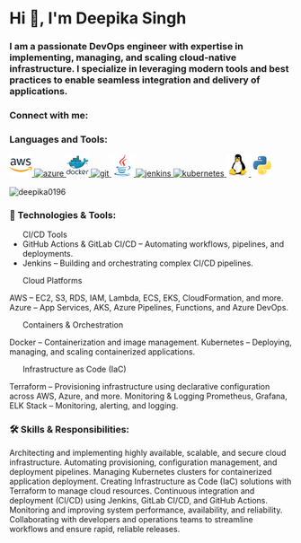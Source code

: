 <h1 align="left">Hi 👋, I'm Deepika Singh</h1>
<h3 align="left">I am a passionate DevOps engineer with expertise in implementing, managing, and scaling cloud-native infrastructure. I specialize in leveraging modern tools and best practices to enable seamless integration and delivery of applications.</h3>

<h3 align="left">Connect with me:</h3>
<p align="left">
</p>

<h3 align="left">Languages and Tools:</h3>
<p align="left"> <a href="https://aws.amazon.com" target="_blank" rel="noreferrer"> <img src="https://raw.githubusercontent.com/devicons/devicon/master/icons/amazonwebservices/amazonwebservices-original-wordmark.svg" alt="aws" width="40" height="40"/> </a> <a href="https://azure.microsoft.com/en-in/" target="_blank" rel="noreferrer"> <img src="https://www.vectorlogo.zone/logos/microsoft_azure/microsoft_azure-icon.svg" alt="azure" width="40" height="40"/> </a> <a href="https://www.docker.com/" target="_blank" rel="noreferrer"> <img src="https://raw.githubusercontent.com/devicons/devicon/master/icons/docker/docker-original-wordmark.svg" alt="docker" width="40" height="40"/> </a> <a href="https://git-scm.com/" target="_blank" rel="noreferrer"> <img src="https://www.vectorlogo.zone/logos/git-scm/git-scm-icon.svg" alt="git" width="40" height="40"/> </a> <a href="https://www.java.com" target="_blank" rel="noreferrer"> <img src="https://raw.githubusercontent.com/devicons/devicon/master/icons/java/java-original.svg" alt="java" width="40" height="40"/> </a> <a href="https://www.jenkins.io" target="_blank" rel="noreferrer"> <img src="https://www.vectorlogo.zone/logos/jenkins/jenkins-icon.svg" alt="jenkins" width="40" height="40"/> </a> <a href="https://kubernetes.io" target="_blank" rel="noreferrer"> <img src="https://www.vectorlogo.zone/logos/kubernetes/kubernetes-icon.svg" alt="kubernetes" width="40" height="40"/> </a> <a href="https://www.linux.org/" target="_blank" rel="noreferrer"> <img src="https://raw.githubusercontent.com/devicons/devicon/master/icons/linux/linux-original.svg" alt="linux" width="40" height="40"/> </a> <a href="https://www.python.org" target="_blank" rel="noreferrer"> <img src="https://raw.githubusercontent.com/devicons/devicon/master/icons/python/python-original.svg" alt="python" width="40" height="40"/> </a> </p>

<p><img align="center" src="https://github-readme-stats.vercel.app/api/top-langs?username=deepika0196&show_icons=true&locale=en&layout=compact" alt="deepika0196" /></p>

<h3 align="left">🔧 Technologies & Tools:</h3>
<ul>CI/CD Tools
<li>GitHub Actions & GitLab CI/CD – Automating workflows, pipelines, and deployments.</li>
<li>Jenkins – Building and orchestrating complex CI/CD pipelines.</li>
</ul>
<ul>Cloud Platforms</ul>
AWS – EC2, S3, RDS, IAM, Lambda, ECS, EKS, CloudFormation, and more.
Azure – App Services, AKS, Azure Pipelines, Functions, and Azure DevOps.
<ul>Containers & Orchestration</ul>
Docker – Containerization and image management.
Kubernetes – Deploying, managing, and scaling containerized applications.
<ul>Infrastructure as Code (IaC)</ul>
Terraform – Provisioning infrastructure using declarative configuration across AWS, Azure, and more.
Monitoring & Logging
Prometheus, Grafana, ELK Stack – Monitoring, alerting, and logging.
<h3 align="left">🛠 Skills & Responsibilities:</h3>
Architecting and implementing highly available, scalable, and secure cloud infrastructure.
Automating provisioning, configuration management, and deployment pipelines.
Managing Kubernetes clusters for containerized application deployment.
Creating Infrastructure as Code (IaC) solutions with Terraform to manage cloud resources.
Continuous integration and deployment (CI/CD) using Jenkins, GitLab CI/CD, and GitHub Actions.
Monitoring and improving system performance, availability, and reliability.
Collaborating with developers and operations teams to streamline workflows and ensure rapid, reliable releases.
